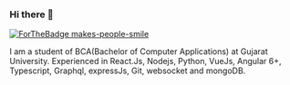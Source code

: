 ### Hi there 👋

[![ForTheBadge makes-people-smile](http://ForTheBadge.com/images/badges/makes-people-smile.svg)](http://ForTheBadge.com)

I am a student of BCA(Bachelor of Computer Applications) at Gujarat University. Experienced in React.Js, Nodejs, Python, VueJs, Angular 6+, Typescript, Graphql, expressJs, Git, websocket and mongoDB.
